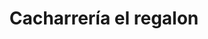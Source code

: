 ---
title: "Cacharrería el regalon"
url: /amalfi/cacharreria-el-regalon/
shop: tienda de variedades
---